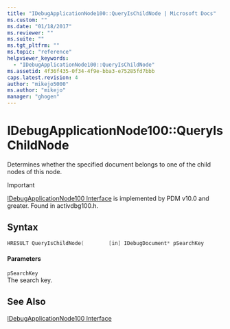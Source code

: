 ```yaml
---
title: "IDebugApplicationNode100::QueryIsChildNode | Microsoft Docs"
ms.custom: ""
ms.date: "01/18/2017"
ms.reviewer: ""
ms.suite: ""
ms.tgt_pltfrm: ""
ms.topic: "reference"
helpviewer_keywords: 
  - "IDebugApplicationNode100::QueryIsChildNode"
ms.assetid: 4f36f435-0f34-4f9e-bba3-e75285fd7bbb
caps.latest.revision: 4
author: "mikejo5000"
ms.author: "mikejo"
manager: "ghogen"
---
```

# IDebugApplicationNode100::QueryIsChildNode
Determines whether the specified document belongs to one of the child nodes of this node.  
  
> [!IMPORTANT]
> [IDebugApplicationNode100 Interface](../../winscript/reference/idebugapplicationnode100-interface.md) is implemented by PDM v10.0 and greater. Found in activdbg100.h.  
  
## Syntax  
  
```cpp  
HRESULT QueryIsChildNode(        [in] IDebugDocument* pSearchKey        );  
```  
  
#### Parameters  
 `pSearchKey`  
 The search key.  
  
## See Also  
 [IDebugApplicationNode100 Interface](../../winscript/reference/idebugapplicationnode100-interface.md)